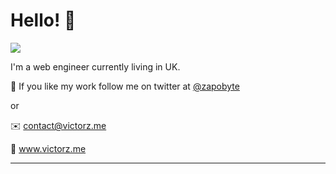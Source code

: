 # Hello! 👋

![](https://media.giphy.com/media/26tjZY3Ukotb3UVfG/source.gif)

I'm a web engineer currently living in UK.

🚀 If you like my work follow me on
 twitter at [@zapobyte](https://twitter.com/zapobyte)
 
 or
 
 ✉️ contact@victorz.me 
 
 🔗 www.victorz.me
 
 -------------------
 
